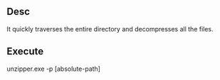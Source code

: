 ## Desc
It quickly traverses the entire directory and decompresses all the files.

## Execute
unzipper.exe -p [absolute-path]
